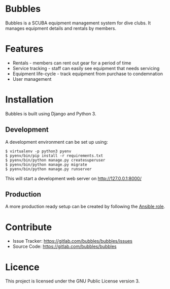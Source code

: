 # Bubbles
Bubbles is a SCUBA equipment management system for dive clubs. It manages
equipment details and rentals by members.

# Features
- Rentals - members can rent out gear for a period of time
- Service tracking - staff can easily see equipment that needs servicing
- Equipment life-cycle - track equipment from purchase to condemnation
- User management

# Installation
Bubbles is built using Django and Python 3.

## Development
A development environment can be set up using:

```
$ virtualenv -p python3 pyenv
$ pyenv/bin/pip install -r requirements.txt
$ pyenv/bin/python manage.py createsuperuser
$ pyenv/bin/python manage.py migrate
$ pyenv/bin/python manage.py runserver
```
This will start a development web server on http://127.0.0.1:8000/

## Production
A more production ready setup can be created by following the
[Ansible role](https://gitlab.com/bubbles/ansible).

# Contribute
- Issue Tracker: https://gitlab.com/bubbles/bubbles/issues
- Source Code: https://gitlab.com/bubbles/bubbles

# Licence
This project is licensed under the GNU Public License version 3.

